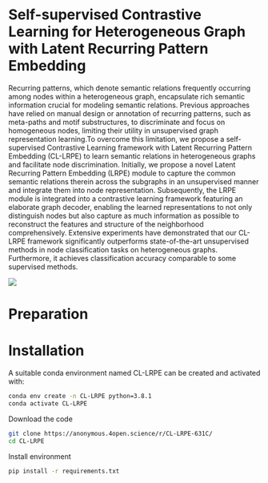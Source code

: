 # Self-supervised Contrastive Learning for Heterogeneous Graph with Latent Recurring Pattern Embedding


Recurring patterns, which denote semantic relations frequently occurring among nodes within a heterogeneous graph, encapsulate rich semantic information crucial for modeling semantic relations. Previous approaches have relied on manual design or annotation of recurring patterns, such as meta-paths and motif substructures, to discriminate and focus on homogeneous nodes, limiting their utility in unsupervised graph representation learning.To overcome this limitation, we propose a self-supervised Contrastive Learning framework with Latent Recurring Pattern Embedding (CL-LRPE) to learn semantic relations in heterogeneous graphs and facilitate node discrimination.  Initially, we propose a novel Latent Recurring Pattern Embedding (LRPE) module to capture the common semantic relations therein across the subgraphs in an unsupervised manner and integrate them into node representation.
Subsequently, the LRPE module is integrated into a contrastive learning framework featuring an elaborate graph decoder, enabling the learned representations to not only distinguish nodes but also capture as much information as possible to reconstruct the features and structure of the neighborhood comprehensively. Extensive experiments have demonstrated that our CL-LRPE framework significantly outperforms state-of-the-art unsupervised methods in node classification tasks on heterogeneous graphs. Furthermore, it achieves classification accuracy comparable to some supervised methods.

![](https://github.com/zuiaichirouya/CL-LRPE/blob/main/CL-LRPE.jpeg)

# Preparation
# Installation
A suitable conda environment named CL-LRPE can be created and activated with:

```bash
conda env create -n CL-LRPE python=3.8.1
conda activate CL-LRPE 
```

Download the code

```bash
git clone https://anonymous.4open.science/r/CL-LRPE-631C/
cd CL-LRPE 
```

Install environment
```bash
pip install -r requirements.txt
```
